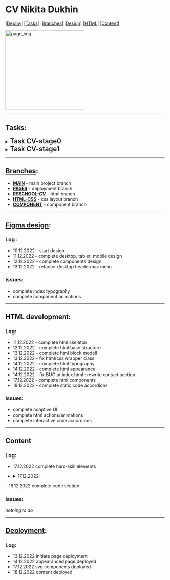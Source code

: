# **CV Nikita Dukhin**

|<a href="https://nduchin.github.io/rsschool-cv/cv/">Deploy</a>| |<a href="#tasks">Tasks</a>| |<a href="#branches">Branches</a>| |<a href="#figma-design">Design</a>| |<a href="#html-development">HTML</a>| |<a href="#content">Content</a>|

<img src="./prbg-cv.jpg" alt="page_img" height="250">

---

## **Tasks**:

<details><summary><span style="font-size:1.3rem; font-weight: 600;">Task CV-stage0</span></summary>

  <a href="https://github.com/rolling-scopes-school/tasks/blob/master/tasks/cv/cv-stage0.md">**LEARN MORE:**</a>

  - [x] Valid layout:
    > - [x] Should return no errors or warnings at <a href="https://validator.w3.org/">validator</a>
  - [x] Page aligns view center;
  - [x] Semantic layout:
    > - [x] page contains `header`, `main` and `footer`
    > - [x] page contains `nav` element
    > - [x] only one `h1` element
    > - [x] contains `h2` elements
  - [x] Correct display at Google Chrome latest version;
  - [x] Page footer contains github link, year of issue, rsschool course logo.
  - [x] CSS appearance:
  - [x] Content requirement:
    > - [x] Contains author's photo with stright ratio, `alt` attribute;
    > - [x] Contains short bio, skills, education level, languages info;
    > - [x] Contains code example;
    > - [x] Contains projects link-images;
    > - [x] CV complete in english language;
  - [ ] Git <code>Pull Request</code> requirement:
    > 1. [ ] Task link
    > 2. [ ] Page screenshot
    > 3. [ ] Deploy link
    > 4. [ ] Self-test list

</details>

<details><summary><span style="font-size:1.3rem; font-weight: 600;">Task CV-stage1</span></summary>

  <a href="https://github.com/rolling-scopes-school/tasks/blob/master/tasks/cv/cv-stage1.md">**LEARN MORE:**</a>

  - [x] Valid layout:
    > - [x] Shoudl return no errors or warnings at <a href="https://validator.w3.org/">validator</a>
  - [x] Page aligns view center;
  - [ ] Semantic layout:
    > - [ ] page contains `article, aside, figure, figcaption, footer, header, 
    main, nav, section, h1-h6` (at least 10 of them)
  - [ ] Correct display at Google Chrome latest version;
  - [x] Page footer contains github link, year of issue, rsschool course logo.
  - [x] CSS appearance:
    > - [x] at least 10 diffrent css styled elements
  - [ ] Adaptive layout:
    > - [ ] should display correct at any viewport width above 320px;
    > - [ ] contains adaptive menu with inner links;
    > - [x] smooth anchor scrolling.
  - [x] Page correspond <a href="https://github.com/rolling-scopes-school/tasks/blob/master/tasks/cv/cv.md#%D1%81%D0%BE%D0%B4%D0%B5%D1%80%D0%B6%D0%B0%D0%BD%D0%B8%D0%B5-cv">EPAM HR department guidance</a>
  - [ ] Content requirement:
    > - [x] Contains author's photo with stright ratio;
    > - [x] Contains short bio, skills, education level, languages info;
    > - [x] Contains code example;
    > - [x] Contains projects link-images;
    > - [x] CV complete in english language;
    > - [ ] Contains 3-5 min video-cv.
  - [ ] Git <code>Pull Request</code> requirement:
    > 1. [ ] Task link
    > 2. [ ] Page screenshot
    > 3. [ ] Deploy link
    > 4. [ ] Self-test list

</details>

---

## <a href="https://github.com/nduchin/rsschool-cv/branches">**Branches**</a>:

- <a href="https://github.com/nduchin/rsschool-cv/tree/main">**MAIN**</a> - main project branch
- <a href="https://github.com/nduchin/rsschool-cv/tree/gh-pages">**PAGES**</a> - deployment branch
- <a href="https://github.com/nduchin/rsschool-cv/tree/rsschool-cv-html">**RSSCHOOL-CV**</a>  - html branch
- <a href="https://github.com/nduchin/rsschool-cv/tree/cv-html-css">**HTML-CSS**</a> - css layout branch
- <a href="https://github.com/nduchin/rsschool-cv/tree/cv-html-comp">**COMPONENT**</a> - component branch

---

## <a href="https://www.figma.com/file/pggQrCT6jXno7tOsK6uqcq/CV-Duchin?node-id=0%3A1&t=CzXEsWFBygMLD8IL-1">**Figma design**</a>:

### Log :
- 10.12.2022 - start design
- 11.12.2022 - complete desktop, tablet, mobile design
- 12.12.2022 - complete components design
- 13.12.2022 - refactor desktop header/nav menu


### Issues:
- complete index typography
- complete component animations

---

## **HTML development**:

### Log:
- 11.12.2022 - complete html skeleton 
- 12.12.2022 - complete html base structure
- 13.12.2022 - complete html block modell
- 13.12.2022 - fix html/css wrapper class
- 14.12.2022 - complete html typography 
- 14.12.2022 - complete html appearance
- 14.12.2022 - fix BUG at index.html : rewrite contact section
- 17.12.2022 - complete html components
- 18.12.2022 - complete static code accordions

### Issues:
- complete adaptive UI
- complete html actions/animations
- complete interactive code accordions

---

## **Content**

### Log:
- 17.12.2022 complete hard-skill elements
- <details><summary>17.12.2022:</summary>

  - complete about section
  - complete contacts section
  - complete skills section
   > - delete soft-skills
   > - complete languages
  - complete education section
  - complete courses section
  - complete employment section
  - add external links
  - complete projects section

</details>
- 18.12.2022 complete code section

### Issues:
*nothing to do*

---

## <a href="https://nduchin.github.io/rsschool-cv/cv/">**Deployment**</a>:

### Log:
- 13.12.2022 initiate page deployment
- 14.12.2022 appearanced page deployed
- 17.12.2022 svg components deployed
- 18.12.2022 content deployed